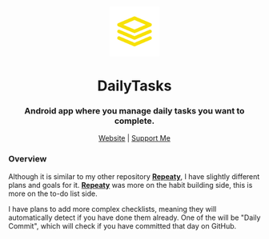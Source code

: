 <p align="center">
<img style="align:center;" src="./app/src/DailyTasks-white.png" alt="Logo" width="100" />
</p>

<h1 align="center">DailyTasks</h1>
<h3 align="center">Android app where you manage daily tasks you want to complete.</h3>
<p align="center">
<a href="https://lukassobotik.dev/project/DailyTasks">Website</a> | <a href="https://www.buymeacoffee.com/puckyeu">Support Me</a>
</p>

### Overview
Although it is similar to my other repository [**Repeaty**](https://github.com/PuckyEU/habit-manager),
I have slightly different plans and goals for it. [**Repeaty**](https://github.com/PuckyEU/habit-manager) was more on the habit building side,
this is more on the to-do list side. 

I have plans to add more complex checklists, meaning they will automatically detect if you have done them already. 
One of the will be "Daily Commit", which will check if you have committed that day on GitHub.
